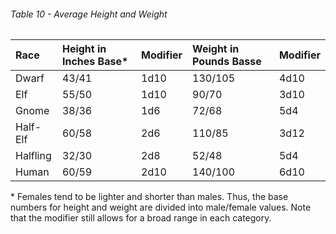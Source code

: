 ###### Table 10 - Average Height and Weight

| Race     | Height in Inches Base* | Modifier | Weight in Pounds Basse | Modifier |
| :------- | :--------------------- | :------- | :--------------------- | :------- |
| Dwarf    | 43/41                  | 1d10     | 130/105                | 4d10     |
| Elf      | 55/50                  | 1d10     | 90/70                  | 3d10     |
| Gnome    | 38/36                  | 1d6      | 72/68                  | 5d4      |
| Half-Elf | 60/58                  | 2d6      | 110/85                 | 3d12     |
| Halfling | 32/30                  | 2d8      | 52/48                  | 5d4      |
| Human    | 60/59                  | 2d10     | 140/100                | 6d10     |

\* Females tend to be lighter and shorter than males. Thus, the base numbers for height and weight are divided into male/female values. Note that the modifier still allows for a broad range in each category.